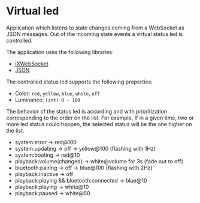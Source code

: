 # Virtual led

Application which listens to state changes coming from a WebSocket as JSON messages. Out of the incoming state events a virtual status led is controlled.

The application uses the following libraries:
- [IXWebSocket](https://github.com/machinezone/IXWebSocket)
- [JSON](https://github.com/nlohmann/json)

The controlled status led supports the following properties:

-   Color: `red`, `yellow`, `blue`, `white`, `off`
-   Luminance: `(int) 0 - 100`

The behavior of the status led is according and with prioritization corresponding to the order on the list. For example, if in a given time, two or more led status could happen, the selected status will be the one higher on the list. 

-   system:error -> red@100
-   system:updating -> off -> yellow@100 (flashing with 1Hz)
-   system:booting -> red@10
-   playback:volume(changed) -> white@volume for 3s (fade out to off)
-   bluetooth:pairing -> off -> blue@100 (flashing with 2Hz)
-   playback:inactive -> off
-   playback:playing && bluetooth:connected -> blue@10
-   playback:playing -> white@10
-   playback:paused -> white@50